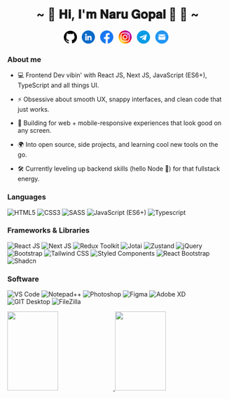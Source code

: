 <h1 align="center">~ 💖 𝐇𝐢, 𝐈'𝐦 𝐍𝐚𝐫𝐮 𝐆𝐨𝐩𝐚𝐥 👋 💖 ~</h1>

<div align='center'>
  <p align='center'>
    <a href="https://github.com/iamnarugopal"><img height="30" src="images/github.svg"></a>&nbsp;&nbsp;
    <a href="https://www.linkedin.com/in/iamnarugopal"><img height="30" src="images/linkedin.svg"></a>&nbsp;&nbsp;
    <a href="https://www.facebook.com/iamnarugopal"><img height="30" src="images/facebook.svg"></a>&nbsp;&nbsp;
    <a href="https://www.instagram.com/iamnarugopal"><img height="30" src="images/instagram.svg"></a>&nbsp;&nbsp;
    <a href="https://t.me/iamnarugopal"><img height="30" src="images/telegram.svg"></a>&nbsp;&nbsp;
    <a href="mailto:veeruk0217@gmail.com"><img height="30" src="images/gmail.svg"></a>&nbsp;&nbsp;
  </p>
</div>

### About me

* 💻 Frontend Dev vibin' with React JS, Next JS, JavaScript (ES6+), TypeScript and all things UI.

* ⚡ Obsessive about smooth UX, snappy interfaces, and clean code that just works.

* 📱 Building for web + mobile-responsive experiences that look good on any screen.

* 🌍 Into open source, side projects, and learning cool new tools on the go.

* 🛠️ Currently leveling up backend skills (hello Node 👋) for that fullstack energy.



### Languages

![HTML5](https://img.shields.io/badge/-HTML5-000?&logo=HTML5&style=for-the-badge)
![CSS3](https://img.shields.io/badge/-CSS3-000?&logo=CSS3&style=for-the-badge)
![SASS](https://img.shields.io/badge/-SASS-000?&logo=SASS&style=for-the-badge)
![JavaScript (ES6+)](https://img.shields.io/badge/-JavaScript-000?&logo=JavaScript&style=for-the-badge)
![Typescript](https://img.shields.io/badge/-TypeScript-000?&logo=TypeScript&style=for-the-badge)

### Frameworks & Libraries

![React JS](https://img.shields.io/badge/React_JS-000?logo=React&style=for-the-badge)
![Next JS](https://img.shields.io/badge/-Next_JS-000?&logo=Next.js&style=for-the-badge)
![Redux Toolkit](https://img.shields.io/badge/-Redux_Toolkit-000?&logo=Redux&style=for-the-badge)
![Jotai](https://img.shields.io/badge/-Jotai-000?&logo=ghostery&style=for-the-badge)
![Zustand](https://img.shields.io/badge/-Zustand-000?&logo=foodpanda&style=for-the-badge)
![jQuery](https://img.shields.io/badge/-jQuery-000?&logo=jQuery&style=for-the-badge)
![Bootstrap](https://img.shields.io/badge/-Bootstrap-000?&logo=Bootstrap&style=for-the-badge)
![Tailwind CSS](https://img.shields.io/badge/-Tailwind_CSS-000?&logo=Tailwindcss&style=for-the-badge)
![Styled Components](https://img.shields.io/badge/-Styled_Components-000?&logo=htmx&style=for-the-badge)
![React Bootstrap](https://img.shields.io/badge/-React_Bootstrap-000?&logo=Reactbootstrap&style=for-the-badge)
![Shadcn](https://img.shields.io/badge/-Shadcn/ui-000?&logo=shadcnui&style=for-the-badge)

### Software

![VS Code](https://img.shields.io/badge/-VS_Code-000?&logo=infinityfree&style=for-the-badge)
![Notepad++](https://img.shields.io/badge/-Notepad++-000?&logo=notepadplusplus&style=for-the-badge)
![Photoshop](https://img.shields.io/badge/-Photoshop-000?&logo=photopea&style=for-the-badge)
![Figma](https://img.shields.io/badge/-Figma-000?&logo=Figma&style=for-the-badge)
![Adobe XD](https://img.shields.io/badge/-Adobe_XD-000?&logo=baserow&style=for-the-badge)
![GIT Desktop](https://img.shields.io/badge/-GIT-000?&logo=GIT&style=for-the-badge)
![FileZilla](https://img.shields.io/badge/-FileZilla-000?&logo=FileZilla&style=for-the-badge)

<a href="https://narugopal.vercel.app/">
  <img height="180" width="48%" src="https://github-readme-stats.vercel.app/api?username=iamnarugopal&hide_title=true&hide_border=true&show_icons=true&include_all_commits=true&count_private=true&line_height=21&text_color=000&icon_color=000&bg_color=0,ea6161,ffc64d,fffc4d,52fa5a&theme=graywhite" />
  <img height="180" width="48%" src="https://github-readme-stats.vercel.app/api/top-langs/?username=iamnarugopal&hide=html&hide_title=true&hide_border=true&layout=compact&langs_count=6&exclude_repo=comp426,Redventures-Movie-Quotes&text_color=000&icon_color=fff&bg_color=0,52fa5a,4dfcff,c64dff&theme=graywhite" />
</a>

